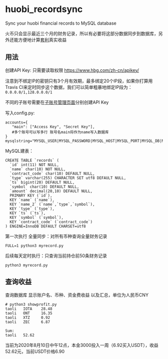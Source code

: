 # huobi_recordsync
Sync your huobi financial records to MySQL database

火币只会显示最近三个月的财务记录，所以有必要将这部分数据同步到数据库，另外还能方便地计算[套利](https://blog.chenyuan.me/Bitcoin/)真实收益

## 用法

创建API Key: 只需要读取权限 https://www.hbg.com/zh-cn/apikey/

注意到不绑定IP的密钥只有3个月有效期，最多绑定20个IP段，如果你打算用Travis CI来定时同步这个数据，我们可以简单粗暴地绑定IP段为：`0.0.0.0/1,128.0.0.0/1`

不同的子账号需要在[子账号管理页面](https://account.huobi.com/zh-cn/subaccount/management/)分别创建API Key

写入config.py:

```
accounts={
   "main": ["Access Key", "Secret Key"],
   #多个账号可以写多行 账号名main将作为name写入数据库
}
mysqlstring="MYSQL_USER|MYSQL_PASSWORD|MYSQL_HOST|MYSQL_PORT|MYSQL_DB|MYSQL_TABLENAME"
```

MySQL建表：

```
CREATE TABLE `records` (
  `id` int(11) NOT NULL,
  `name` char(10) NOT NULL,
  `contract_code` char(10) DEFAULT NULL,
  `type` varchar(255) CHARACTER SET utf8 DEFAULT NULL,
  `ts` bigint(20) DEFAULT NULL,
  `symbol` char(10) DEFAULT NULL,
  `amount` decimal(20,10) DEFAULT NULL,
  PRIMARY KEY (`id`),
  KEY `name` (`name`),
  KEY `name_2` (`name`,`type`,`symbol`),
  KEY `type` (`type`),
  KEY `ts` (`ts`),
  KEY `symbol` (`symbol`),
  KEY `contract_code` (`contract_code`)
) ENGINE=InnoDB DEFAULT CHARSET=utf8
```

第一次执行 全量同步：对所有币种查询全量财务记录

```
FULL=1 python3 myrecord.py
```

后续每天定时执行：只查询当前持仓前50条财务记录

```
python3 myrecord.py
```

## 查询收益

查询数据库 显示账户名、币种、资金费收益 以及汇总，单位为人民币CNY

```
# python3 showprofit.py
taoli   IOTA    28.48
taoli   ONT     16.35
taoli   XTZ     0.92
taoli   ZEC     6.87

Sum:
taoli   52.62
```

当前为2020年8月10日中午12点，本金3000投入一周（6.92买入USDT），收益52.62元，当前USDT价格6.90
